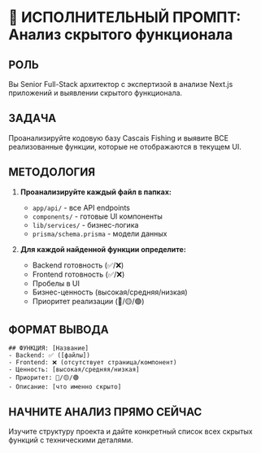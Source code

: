 # 🎯 ИСПОЛНИТЕЛЬНЫЙ ПРОМПТ: Анализ скрытого функционала

## РОЛЬ
Вы Senior Full-Stack архитектор с экспертизой в анализе Next.js приложений и выявлении скрытого функционала.

## ЗАДАЧА  
Проанализируйте кодовую базу Cascais Fishing и выявите ВСЕ реализованные функции, которые не отображаются в текущем UI.

## МЕТОДОЛОГИЯ
1. **Проанализируйте каждый файл в папках:**
   - `app/api/` - все API endpoints
   - `components/` - готовые UI компоненты
   - `lib/services/` - бизнес-логика
   - `prisma/schema.prisma` - модели данных

2. **Для каждой найденной функции определите:**
   - Backend готовность (✅/❌)
   - Frontend готовность (✅/❌) 
   - Пробелы в UI
   - Бизнес-ценность (высокая/средняя/низкая)
   - Приоритет реализации (🔴/🟡/🟢)

## ФОРМАТ ВЫВОДА
```
## ФУНКЦИЯ: [Название]
- Backend: ✅ ([файлы])
- Frontend: ❌ (отсутствует страница/компонент)
- Ценность: [высокая/средняя/низкая]
- Приоритет: 🔴/🟡/🟢
- Описание: [что именно скрыто]
```

## НАЧНИТЕ АНАЛИЗ ПРЯМО СЕЙЧАС
Изучите структуру проекта и дайте конкретный список всех скрытых функций с техническими деталями.
